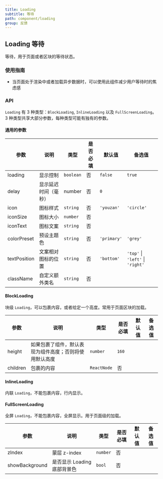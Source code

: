 ```yaml
---
title: Loading
subtitle: 等待
path: component/loading
group: 反馈
---
```


## Loading 等待

等待，用于页面或者区块的等待状态。

### 使用指南

- 当页面处于渲染中或者加载异步数据时，可以使用此组件减少用户等待时的焦虑感

### API

`Loading` 有 3 种类型：`BlockLoading`, `InlineLoading` 以及 `FullScreenLoading`。
3 种类型共享大部分参数，每种类型可能有独有的参数。

#### 通用的参数

| 参数         | 说明                 | 类型   | 是否必填 | 默认值     | 备选值                           |
| ------------ | -------------------- | ------ | -------- | ---------- | -------------------------------- |
| loading      | 显示控制             | `boolean`   | 否       | `false`    | `true`                           |
| delay        | 显示延迟时间（毫秒） | number | 否       | `0`        |                                  |
| icon         | 图标样式             | `string` | 否       | `'youzan'` | `'circle'`                       |
| iconSize     | 图标大小             | `number` | 否       |            |                                  |
| iconText     | 图标文案             | `string` | 否       |            |                                  |
| colorPreset  | 预设主题色           | `string` | 否       | `'primary'` | `'grey'`                       |
| textPosition | 文案相对图标的位置   | `string` | 否       | `'bottom'` | `'top'` \| `'left'` \| `'right'` |
| className    | 自定义额外类名       | `string` | 否       |            |                                  |

#### BlockLoading

块级 `Loading`，可以包裹内容，或者给定一个高度。常用于页面区块的加载。

| 参数     | 说明                                                   | 类型   | 是否必填 | 默认值 | 备选值 |
| -------- | ------------------------------------------------------ | ------ | -------- | ------ | ------ |
| height   | 如果包裹了组件，默认表现为组件高度；否则将使用默认高度 | `number` | `160`    |        |        |
| children | 包裹的内容                                      | `ReactNode`   | 否       |        |        |

#### InlineLoading

内联 `Loading`，不能包裹内容，行内显示。

#### FullScreenLoading

全屏 `Loading`，不能包裹内容，全屏显示。用于页面级的加载。

| 参数   | 说明         | 类型   | 是否必填 | 默认值 | 备选值 |
| ------ | ------------ | ------ | -------- | ------ | ------ |
| zIndex | 蒙层 z-index | `number` | 否       |        |        |
| showBackground | 是否显示 Loading 底部背景色 | `bool` | 否       |        |        |
